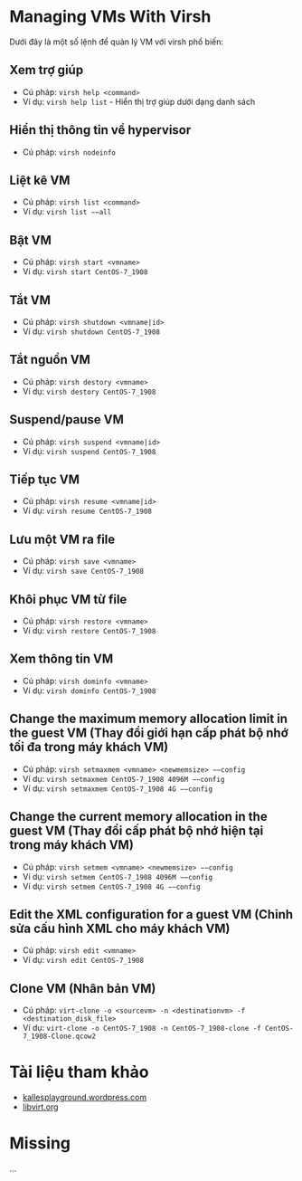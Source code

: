 # Managing VMs With Virsh
Dưới đây là một số lệnh để quản lý VM với virsh phổ biến:

## Xem trợ giúp
- Cú pháp: `virsh help <command>`
- Ví dụ: `virsh help list` - Hiển thị trợ giúp dưới dạng danh sách



## Hiển thị thông tin về hypervisor
- Cú pháp: `virsh nodeinfo`



## Liệt kê VM
- Cú pháp: `virsh list <command>`
- Ví dụ: `virsh list −−all`



## Bật VM
- Cú pháp: `virsh start <vmname>`
- Ví dụ: `virsh start CentOS-7_1908`



## Tắt VM
- Cú pháp: `virsh shutdown <vmname|id>`
- Ví dụ: `virsh shutdown CentOS-7_1908`



## Tắt nguồn VM
- Cú pháp: `virsh destory <vmname>`
- Ví dụ: `virsh destory CentOS-7_1908`



## Suspend/pause VM
- Cú pháp: `virsh suspend <vmname|id>`
- Ví dụ: `virsh suspend CentOS-7_1908`



## Tiếp tục VM
- Cú pháp: `virsh resume <vmname|id>`
- Ví dụ: `virsh resume CentOS-7_1908`

## Lưu một VM ra file
- Cú pháp: `virsh save <vmname>`
- Ví dụ: `virsh save CentOS-7_1908`



## Khôi phục VM từ file
- Cú pháp: `virsh restore <vmname>`
- Ví dụ: `virsh restore CentOS-7_1908`



## Xem thông tin VM
- Cú pháp: `virsh dominfo <vmname>`
- Ví dụ: `virsh dominfo CentOS-7_1908`

## Change the maximum memory allocation limit in the guest VM (Thay đổi giới hạn cấp phát bộ nhớ tối đa trong máy khách VM)
- Cú pháp: `virsh setmaxmem <vmname> <newmemsize> −−config`
- Ví dụ: `virsh setmaxmem CentOS-7_1908 4096M −−config`
- Ví dụ: `virsh setmaxmem CentOS-7_1908 4G −−config`



## Change the current memory allocation in the guest VM (Thay đổi cấp phát bộ nhớ hiện tại trong máy khách VM)
- Cú pháp: `virsh setmem <vmname> <newmemsize> −−config`
- Ví dụ: `virsh setmem CentOS-7_1908 4096M −−config`
- Ví dụ: `virsh setmem CentOS-7_1908 4G −−config`



## Edit the XML configuration for a guest VM (Chỉnh sửa cấu hình XML cho máy khách VM)
- Cú pháp: `virsh edit <vmname>`
- Ví dụ: `virsh edit CentOS-7_1908`



## Clone VM (Nhân bản VM)
- Cú pháp: `virt-clone -o <sourcevm> -n <destinationvm> -f <destination_disk_file>`
- Ví dụ: `virt-clone -o CentOS-7_1908 -n CentOS-7_1908-clone -f CentOS-7_1908-Clone.qcow2`



# Tài liệu tham khảo
- [kallesplayground.wordpress.com](https://kallesplayground.wordpress.com/useful-stuff/commands-for-kvm-management/)
- [libvirt.org](https://libvirt.org/sources/virshcmdref/html-single/)

# Missing
...
